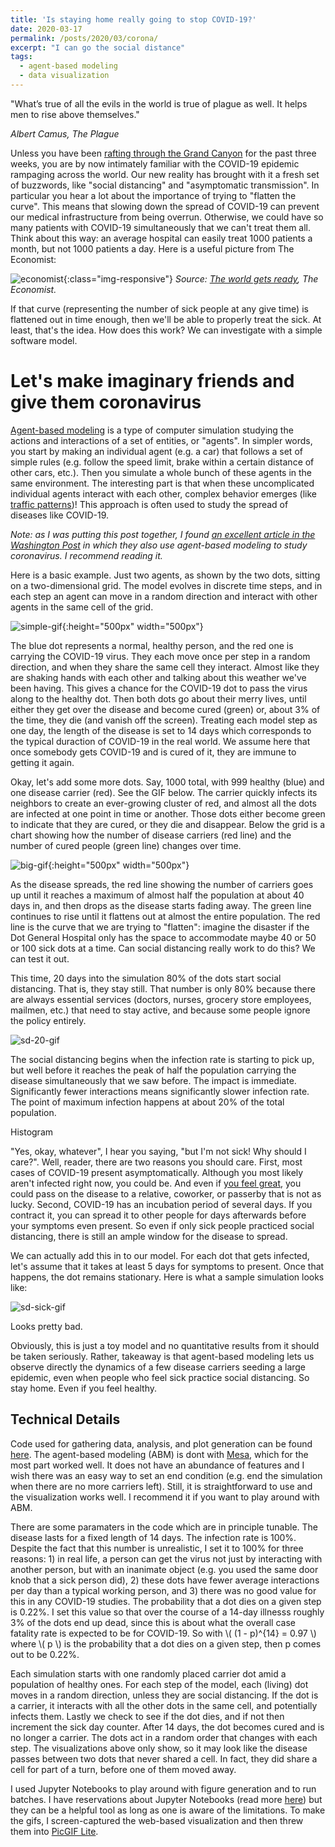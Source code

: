 ```yaml
---
title: 'Is staying home really going to stop COVID-19?'
date: 2020-03-17
permalink: /posts/2020/03/corona/
excerpt: "I can go the social distance"
tags:
  - agent-based modeling
  - data visualization
---
```


"What’s true of all the evils in the world is true of plague as well. It helps men to rise above themselves."

*Albert Camus, The Plague*

Unless you have been [rafting through the Grand Canyon](https://www.nytimes.com/2020/03/17/opinion/coronavirus-news.html) for the past three weeks, you are by now intimately familiar with the COVID-19 epidemic rampaging across the world. Our new reality has brought with it a fresh set of buzzwords, like "social distancing" and "asymptomatic transmission". In particular you hear a lot about the importance of trying to "flatten the curve". This means that slowing down the spread of COVID-19 can prevent our medical infrastructure from being overrun. Otherwise, we could have so many patients with COVID-19 simultaneously that we can't treat them all. Think about this way: an average hospital can easily treat 1000 patients a month, but not 1000 patients a day. Here is a useful picture from The Economist:

![economist](/images/for-posts/corona/flattencurve.png){:class="img-responsive"}
*Source: [The world gets ready](https://www.economist.com/briefing/2020/02/29/covid-19-is-now-in-50-countries-and-things-will-get-worse), The Economist.* 

If that curve (representing the number of sick people at any give time) is flattened out in time enough, then we'll be able to properly treat the sick. At least, that's the idea. How does this work? We can investigate with a simple software model.

Let's make imaginary friends and give them coronavirus
======

[Agent-based modeling](https://en.wikipedia.org/wiki/Agent-based_model) is a type of computer simulation studying the actions and interactions of a set of entities, or "agents". In simpler words, you start by making an individual agent (e.g. a car) that follows a set of simple rules (e.g. follow the speed limit, brake within a certain distance of other cars, etc.). Then you simulate a whole bunch of these agents in the same environment. The interesting part is that when these uncomplicated individual agents interact with each other, complex behavior emerges (like [traffic patterns](https://www.youtube.com/watch?v=nQGGsa9CRNY))! This approach is often used to study the spread of diseases like COVID-19.

*Note: as I was putting this post together, I found [an excellent article in the Washington Post](https://www.washingtonpost.com/graphics/2020/world/corona-simulator/?itid=sf_) in which they also use agent-based modeling to study coronavirus. I recommend reading it.*

Here is a basic example. Just two agents, as shown by the two dots, sitting on a two-dimensional grid. The model evolves in discrete time steps, and in each step an agent can move in a random direction and interact with other agents in the same cell of the grid.  

![simple-gif](/images/for-posts/corona/corona-simple.gif){:height="500px" width="500px"}

The blue dot represents a normal, healthy person, and the red one is carrying the COVID-19 virus. They each move once per step in a random direction, and when they share the same cell they interact. Almost like they are shaking hands with each other and talking about this weather we've been having. This gives a chance for the COVID-19 dot to pass the virus along to the healthy dot. Then both dots go about their merry lives, until either they get over the disease and become cured (green) or, about 3% of the time, they die (and vanish off the screen). Treating each model step as one day, the length of the disease is set to 14 days which corresponds to the typical duraction of COVID-19 in the real world. We assume here that once somebody gets COVID-19 and is cured of it, they are immune to getting it again.

Okay, let's add some more dots. Say, 1000 total, with 999 healthy (blue) and one disease carrier (red). See the GIF below. The carrier quickly infects its neighbors to create an ever-growing cluster of red, and almost all the dots are infected at one point in time or another. Those dots either become green to indicate that they are cured, or they die and disappear. Below the grid is a chart showing how the number of disease carriers (red line) and the number of cured people (green line) changes over time.

![big-gif](/images/for-posts/corona/corona-big.gif){:height="500px" width="500px"}

As the disease spreads, the red line showing the number of carriers goes up until it reaches a maximum of almost half the population at about 40 days in, and then drops as the disease starts fading away. The green line continues to rise until it flattens out at almost the entire population. The red line is the curve that we are trying to "flatten": imagine the disaster if the Dot General Hospital only has the space to accommodate maybe 40 or 50 or 100 sick dots at a time. Can social distancing really work to do this? We can test it out. 

This time, 20 days into the simulation 80% of the dots start social distancing. That is, they stay still. That number is only 80% because there are always essential services (doctors, nurses, grocery store employees, mailmen, etc.) that need to stay active, and because some people ignore the policy entirely.

![sd-20-gif](/images/for-posts/corona/corona-sd-20.gif)

The social distancing begins when the infection rate is starting to pick up, but well before it reaches the peak of half the population carrying the disease simultaneously that we saw before. The impact is immediate. Significantly fewer interactions means significantly slower infection rate. The point of maximum infection happens at about 20% of the total population. 

Histogram

"Yes, okay, whatever", I hear you saying, "but I'm not sick! Why should I care?". Well, reader, there are two reasons you should care. First, most cases of COVID-19 present asymptomatically. Although you most likely aren't infected right now, you could be. And even if [you feel great](https://www.nba.com/article/2020/03/16/donovan-mitchell-interview-says-asymptomatic), you could pass on the disease to a relative, coworker, or passerby that is not as lucky. Second, COVID-19 has an incubation period of several days. If you contract it, you can spread it to other people for days afterwards before your symptoms even present. So even if only sick people practiced social distancing, there is still an ample window for the disease to spread.

We can actually add this in to our model. For each dot that gets infected, let's assume that it takes at least 5 days for symptoms to present. Once that happens, the dot remains stationary. Here is what a sample simulation looks like:

![sd-sick-gif](/images/for-posts/corona/corona-sd-sick.gif)

Looks pretty bad. 

Obviously, this is just a toy model and no quantitative results from it should be taken seriously. Rather, takeaway is that agent-based modeling lets us observe directly the dynamics of a few disease carriers seeding a large epidemic, even when people who feel sick practice social distancing. So stay home. Even if you feel healthy.

Technical Details
------
Code used for gathering data, analysis, and plot generation can be found [here](https://github.com/jmanfredi/corona). The agent-based modeling (ABM) is dont with [Mesa](https://mesa.readthedocs.io/en/master/index.html), which for the most part worked well. It does not have an abundance of features and I wish there was an easy way to set an end condition (e.g. end the simulation when there are no more carriers left). Still, it is straightforward to use and the visualization works well. I recommend it if you want to play around with ABM.

There are some paramaters in the code which are in principle tunable. The disease lasts for a fixed length of 14 days. The infection rate is 100%. Despite the fact that this number is unrealistic, I set it to 100% for three reasons: 1) in real life, a person can get the virus not just by interacting with another person, but with an inanimate object (e.g. you used the same door knob that a sick person did), 2) these dots have fewer average interactions per day than a typical working person, and 3) there was no good value for this in any COVID-19 studies. The probability that a dot dies on a given step is 0.22%. I set this value so that over the course of a 14-day illnesss roughly 3% of the dots end up dead, since this is about what the overall case fatality rate is expected to be for COVID-19. So with
\\(
(1 - p)^{14} = 0.97
\\)
where \\( p \\) is the probability that a dot dies on a given step, then p comes out to be 0.22%. 

Each simulation starts with one randomly placed carrier dot amid a population of healthy ones. For each step of the model, each (living) dot moves in a random direction, unless they are social distancing. If the dot is a carrier, it interacts with all the other dots in the same cell, and potentially infects them. Lastly we check to see if the dot dies, and if not then increment the sick day counter. After 14 days, the dot becomes cured and is no longer a carrier. The dots act in a random order that changes with each step. The visualizations above only show, so it may look like the disease passes between two dots that never shared a cell. In fact, they did share a cell for part of a turn, before one of them moved away.

I used Jupyter Notebooks to play around with figure generation and to run batches. I have reservations about Jupyter Notebooks (read more [here](https://towardsdatascience.com/the-case-against-the-jupyter-notebook-d4da17e97243)) but they can be a helpful tool as long as one is aware of the limitations. To make the gifs, I screen-captured the web-based visualization and then threw them into [PicGIF Lite](https://apps.apple.com/us/app/picgif-lite/id844918735?mt=12).


